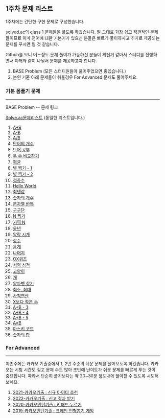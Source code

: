 ## 1주차 문제 리스트

1주차에는 간단한 구현 문제로 구성했습니다.

solved.ac의 class 1 문제들을 풀도록 하겠습니다. 말 그대로 가장 쉽고 직관적인 문제들이므로 이미 언어에 대한 기본기가 있으신 분들은 빠르게 풀이하시고 추가로 제공되는 문제를 푸시면 될 것 같습니다.

Github를 보니 어느정도 문제 풀이가 가능하신 분들이 계신거 같아서 스터디를 진행하면서 아래와 같이 나눠서 문제를 제공하고자 합니다.

1. BASE Problem (모든 스터디원들이 풀어주었으면 좋겠습니다.)
2. 본인 기준 아래 문제들이 쉬울경우 For Advanced 문제도 풀어주세요.

### 기본 몸풀기 문제
---
BASE Problem -- 문제 링크

[Solve.ac문제리스트](https://solved.ac/class/1) (동일한 리스트입니다.)

1. [A+B](https://www.acmicpc.net/problem/1000)
2. [A-B](https://www.acmicpc.net/problem/1001)
3. [A/B](https://www.acmicpc.net/problem/1008)
4. [단어의 개수](https://www.acmicpc.net/problem/1152)
5. [단어 공부](https://www.acmicpc.net/problem/1157)
6. [두 수 비교하기](https://www.acmicpc.net/problem/1330)
7. [평균](https://www.acmicpc.net/problem/1546)
8. [별 찍기 - 1](https://www.acmicpc.net/problem/2438)
9. [별 찍기 - 2](https://www.acmicpc.net/problem/2439)
10. [검증수](https://www.acmicpc.net/problem/2475)
11. [Hello World](https://www.acmicpc.net/problem/2557)
12. [최댓값](https://www.acmicpc.net/problem/2562)
13. [숫자의 개수](https://www.acmicpc.net/problem/2577)
14. [문자열 반복](https://www.acmicpc.net/problem/2675)
15. [구구단](https://www.acmicpc.net/problem/2739)
16. [N 찍기](https://www.acmicpc.net/problem/2741)
17. [기찍 N](https://www.acmicpc.net/problem/2742)
18. [윤년](https://www.acmicpc.net/problem/2753)
19. [알람 시계](https://www.acmicpc.net/problem/2884)
20. [상수](https://www.acmicpc.net/problem/2908)
21. [음계](https://www.acmicpc.net/problem/2920)
22. [나머지](https://www.acmicpc.net/problem/3052)
23. [OX퀴즈](https://www.acmicpc.net/problem/8958)
24. [시험 성적](https://www.acmicpc.net/problem/9498)
25. [고양이](https://www.acmicpc.net/problem/10171)
26. [개](https://www.acmicpc.net/problem/10172)
27. [알파벳 찾기](https://www.acmicpc.net/problem/10809)
28. [최소, 최대](https://www.acmicpc.net/problem/10818)
29. [사칙연산](https://www.acmicpc.net/problem/10869)
30. [X보다 작은 수](https://www.acmicpc.net/problem/10871)
31. [A+B - 3](https://www.acmicpc.net/problem/10950)
32. [A+B - 4](https://www.acmicpc.net/problem/10951)
33. [A+B - 5](https://www.acmicpc.net/problem/10952)
34. [A×B](https://www.acmicpc.net/problem/10998)
35. [아스키 코드](https://www.acmicpc.net/problem/11654)
36. [숫자의 합](https://www.acmicpc.net/problem/11720)


### For Advanced 

---

이번주에는 카카오 기출중에서 1, 2번 수준의 쉬운 문제를 풀어보도록 하겠습니다. 
카카오는 시험 시간도 길고 문제 수도 많아 초반에 난이도가 쉬운 문제를 빠르게 푸는 것이 중요합니다.
따라서 단순히 풀기보다는 약 20~30분 정도내에 풀이할 수 있도록 시도해보세요.

1. [2021-카카오기출 : 신규 아이디 추천](https://school.programmers.co.kr/learn/courses/30/lessons/72410)
2. [2022-카카오기출 : 신고 결과 받기](https://school.programmers.co.kr/learn/courses/30/lessons/92334)
3. [2020-카카오인턴기출 : 키패드 누르기](https://school.programmers.co.kr/learn/courses/30/lessons/67256)
4. [2019-카카오인턴기출 : 크레인 인형뽑기 게임](https://school.programmers.co.kr/learn/courses/30/lessons/64061)

